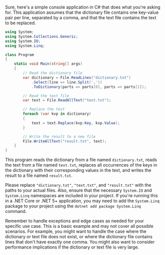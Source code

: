 

Sure, here's a simple console application in C# that does what you're asking for. This application assumes that the dictionary file contains one key-value pair per line, separated by a comma, and that the text file contains the text to be replaced.

```csharp
using System;
using System.Collections.Generic;
using System.IO;
using System.Linq;

class Program
{
    static void Main(string[] args)
    {
        // Read the dictionary file
        var dictionary = File.ReadLines("dictionary.txt")
            .Select(line => line.Split(','))
            .ToDictionary(parts => parts[0], parts => parts[1]);

        // Read the text file
        var text = File.ReadAllText("text.txt");

        // Replace the text
        foreach (var kvp in dictionary)
        {
            text = text.Replace(kvp.Key, kvp.Value);
        }

        // Write the result to a new file
        File.WriteAllText("result.txt", text);
    }
}
```

This program reads the dictionary from a file named `dictionary.txt`, reads the text from a file named `text.txt`, replaces all occurrences of the keys in the dictionary with their corresponding values in the text, and writes the result to a file named `result.txt`.

Please replace `"dictionary.txt"`, `"text.txt"`, and `"result.txt"` with the paths to your actual files. Also, ensure that the necessary `System.IO` and `System.Linq` namespaces are included in your project. If you're running this in a .NET Core or .NET 5+ application, you may need to add the `System.Linq` package to your project using the `dotnet add package System.Linq` command. 

Remember to handle exceptions and edge cases as needed for your specific use case. This is a basic example and may not cover all possible scenarios. For example, you might want to handle the case where the dictionary or text file does not exist, or where the dictionary file contains lines that don't have exactly one comma. You might also want to consider performance implications if the dictionary or text file is very large.